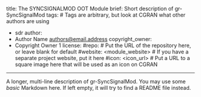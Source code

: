 title: The SYNCSIGNALMOD OOT Module
brief: Short description of gr-SyncSignalMod
tags: # Tags are arbitrary, but look at CGRAN what other authors are using
  - sdr
author:
  - Author Name <authors@email.address>
copyright_owner:
  - Copyright Owner 1
license:
#repo: # Put the URL of the repository here, or leave blank for default
#website: <module_website> # If you have a separate project website, put it here
#icon: <icon_url> # Put a URL to a square image here that will be used as an icon on CGRAN
---
A longer, multi-line description of gr-SyncSignalMod.
You may use some *basic* Markdown here.
If left empty, it will try to find a README file instead.
